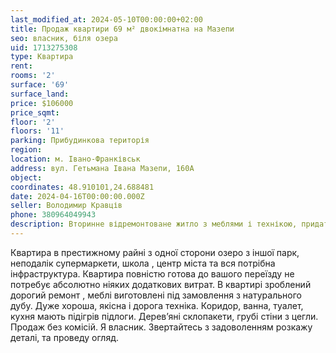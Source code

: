 ```yaml
---
last_modified_at: 2024-05-10T00:00:00+02:00
title: Продаж квартири 69 м² двокімнатна на Мазепи
seo: власник, біля озера
uid: 1713275308
type: Квартира
rent:
rooms: '2'
surface: '69'
surface_land:
price: $106000
price_sqmt:
floor: '2'
floors: '11'
parking: Прибудинкова територія
region:
location: м. Івано-Франківськ
address: вул. Гетьмана Івана Мазепи, 160А
object:
coordinates: 48.910101,24.688481
date: 2024-04-16T00:00:00.000Z
seller: Володимир Кравців
phone: 380964049943
description: Вторинне відремонтоване житло з меблями і технікою, придатне і готове для проживання
---
```


Квартира в престижному райні з одної сторони озеро з іншої парк, неподалік супермаркети, школа , центр міста та вся потрібна інфраструктура. Квартира повністю готова до вашого переїзду не потребує абсолютно ніяких додаткових витрат. В квартирі зроблений дорогий ремонт , меблі виготовлені під замовлення з натурального дубу. Дуже хороша, якісна і дорога техніка. Коридор, ванна, туалет, кухня мають підігрів підлоги. Деревʼяні склопакети, грубі стіни з цегли. Продаж без комісій. Я власник. Звертайтесь з задоволенням розкажу деталі, та проведу огляд.
